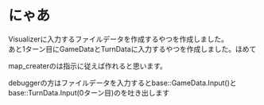 # にゃあ

Visualizerに入力するファイルデータを作成するやつを作成しました。  
あと1ターン目にGameDataとTurnDataに入力するやつを作成しました。ほめて

map_createrのは指示に従えば作れると思います。

debuggerの方はファイルデータを入力するとbase::GameData.Input()とbase::TurnData.Input(0ターン目)のを吐き出します